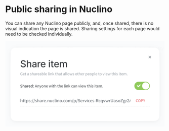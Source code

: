 # Public sharing in Nuclino

You can share any Nuclino page publicly, and, once shared, there is no visual indication the page is shared. Sharing settings for each page would need to be checked individually.

![screenshot](nuclino.png)